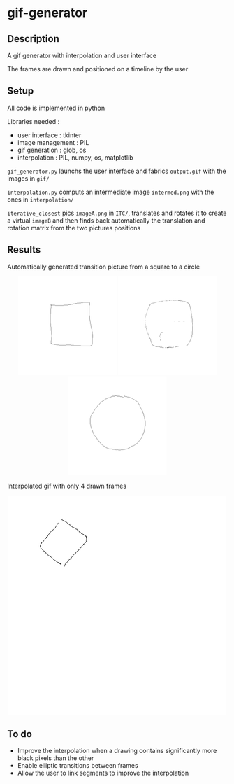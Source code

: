 # gif-generator

## Description

A gif generator with interpolation and user interface

The frames are drawn and positioned on a timeline by the user

## Setup

All code is implemented in python

Libraries needed :
- user interface : tkinter
- image management : PIL
- gif generation : glob, os
- interpolation : PIL, numpy, os, matplotlib

`gif_generator.py` launchs the user interface and fabrics `output.gif` with the images in `gif/`

`interpolation.py` computs an intermediate image `intermed.png` with the ones in `interpolation/`

`iterative_closest` pics `imageA.png` in `ITC/`, translates and rotates it to create a virtual `imageB` and then finds back automatically the translation and rotation matrix from the two pictures positions

## Results

Automatically generated transition picture from a square to a circle
<div align='center'>
  <img src='gallery/fixed_interpolation/image0.png' height="225px">
  <img src='gallery/fixed_interpolation/rond_carre.png' height="225px">
  <img src='gallery/fixed_interpolation/image1.png' height="225px">
</div>

Interpolated gif with only 4 drawn frames

<div align='center'>
  <img src='gallery/dancing_square.gif' height='500px'>
</div>

## To do

- Improve the interpolation when a drawing contains significantly more black pixels than the other
- Enable elliptic transitions between frames
- Allow the user to link segments to improve the interpolation
